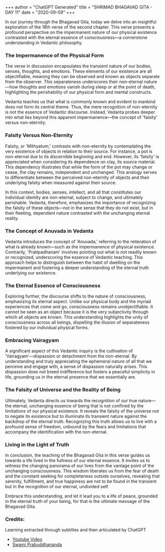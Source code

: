 +++
author = "ChatGPT Generated"
title = "SHRIMAD BHAGAVAD GITA - DAY 11"
date = "2020-09-09"
+++

In our journey through the Bhagavad Gita, today we delve into an insightful exploration of the 18th verse of the second chapter. This verse presents a profound perspective on the impermanent nature of our physical existence contrasted with the eternal essence of consciousness—a cornerstone understanding in Vedantic philosophy.

### The Impermanence of the Physical Form

The verse in discussion encapsulates the transient nature of our bodies, senses, thoughts, and emotions. These elements of our existence are all objectifiable, meaning they can be observed and known as objects separate from the observer. This separateness underscores their non-eternal nature—how thoughts and emotions vanish during sleep or at the point of death, highlighting the perishability of our physical form and mental constructs.

Vedanta teaches us that what is commonly known and evident to mankind does not form its central theme. Thus, the mere recognition of non-eternity is not the essence of Vedantic discourse. Instead, Vedanta probes deeper into what lies beyond this apparent impermanence—the concept of 'falsity' versus non-eternity.

### Falsity Versus Non-Eternity

Falsity, or 'Mithyatum,' contrasts with non-eternity by contemplating the very existence of objects in relation to their source. For instance, a pot is non-eternal due to its discernible beginning and end. However, its 'falsity' is appreciated when considering its dependence on clay, its source material. This dependency illustrates that while the form of the pot may change or cease, the clay remains, independent and unchanged. This analogy serves to differentiate between the perceived non-eternity of objects and their underlying falsity when measured against their source.

In this context, bodies, senses, intellect, and all that constitutes our individual identity are non-eternal, subject to change, and ultimately perishable. Vedanta, therefore, emphasizes the importance of recognizing the falsity of these objects—not in the sense that they do not exist, but in their fleeting, dependent nature contrasted with the unchanging eternal reality.

### The Concept of Anuvada in Vedanta

Vedanta introduces the concept of 'Anuvada,' referring to the reiteration of what is already known—such as the impermanence of physical existence. Contrarily, 'Pratipadhanam' involves pointing out what is not readily known or recognized, underscoring the essence of Vedantic teaching. This approach helps to distinguish between the habit of dwelling on the impermanent and fostering a deeper understanding of the eternal truth underlying our existence.

### The Eternal Essence of Consciousness

Exploring further, the discourse shifts to the nature of consciousness, emphasizing its eternal aspect. Unlike our physical body and the myriad experiences that come and go, consciousness remains unobjectifiable. It cannot be seen as an object because it is the very subjectivity through which all objects are known. This understanding highlights the unity of consciousness across all beings, dispelling the illusion of separateness fostered by our individual physical forms.

### Embracing Vairagyam

A significant aspect of this Vedantic inquiry is the cultivation of 'Vairagyam'—dispassion or detachment from the non-eternal. By understanding and truly appreciating the ephemeral nature of all that we perceive and engage with, a sense of dispassion naturally arises. This dispassion does not breed indifference but fosters a peaceful simplicity in life, grounding us in the eternal presence that we essentially are.

### The Falsity of Universe and the Reality of Being

Ultimately, Vedanta directs us towards the recognition of our true nature—the eternal, unchanging essence of being that is not confined by the limitations of our physical existence. It reveals the falsity of the universe not to negate its existence but to illuminate its transient nature against the backdrop of the eternal truth. Recognizing this truth allows us to live with a profound sense of freedom, unbound by the fears and limitations that accompany the identification with the non-eternal.

### Living in the Light of Truth

In conclusion, the teaching of the Bhagavad Gita in this verse guides us towards a life lived in the fullness of our eternal essence. It invites us to witness the changing panorama of our lives from the vantage point of the unchanging consciousness. This wisdom liberates us from the fear of death and the constant seeking for completeness outside ourselves, revealing that serenity, fulfillment, and true happiness are not to be found in the transient but in the recognition of our eternal, undivided self.

Embrace this understanding, and let it lead you to a life of peace, grounded in the eternal truth of your being, for that is the ultimate message of the Bhagavad Gita.

### Credits:
Learning extracted through subtitles and then articulated by ChatGPT

* [Youtube Video](https://www.youtube.com/watch?v=XEZKeiNOcss)
* [Swami Prabuddhananda](https://www.youtube.com/@upanishadswithswamiprabudd4019/streams)